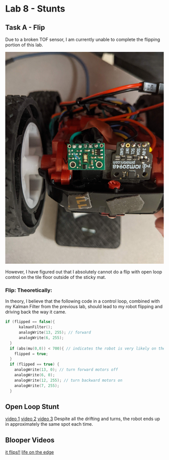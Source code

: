 # Lab 8 - Stunts
## Task A - Flip
Due to a broken TOF sensor, I am currently unable to complete the flipping portion of this lab.

![icri](../images/brokentof.jpg)

However, I have figured out that I absolutely cannot do a flip with open loop control on the tile floor outside of the sticky mat.

### Flip: Theoretically:
In theory, I believe that the following code in a control loop, combined with my Kalman Filter from the previous lab, should lead to my robot flipping and driving back the way it came.
```cpp
if (flipped == false){
      kalmanFilter();
      analogWrite(13, 255); // forward
      analogWrite(6, 255);
  }
  if (abs(mu(0,0)) < 700){ // indicates the robot is very likely on the sticky mat
    flipped = true;
  }
  if (flipped == true) {
    analogWrite(13, 0); // turn forward motors off
    analogWrite(6, 0);
    analogWrite(12, 255); // turn backward motors on
    analogWrite(7, 255);
  }
```
## Open Loop Stunt
[video 1](https://photos.app.goo.gl/m6nehSgzofdabECC9)
[video 2](https://photos.app.goo.gl/dF26o3prUiyg4TmT7)
[video 3](https://photos.app.goo.gl/EoGe5DcBscHbzFTU8)
Despite all the drifting and turns, the robot ends up in approximately the same spot each time.

## Blooper Videos
[it flips!!](https://photos.app.goo.gl/GfRHqqUpcPGycWCg7)
[life on the edge](https://photos.app.goo.gl/MQZ21gRPkQjnVQ5D8)